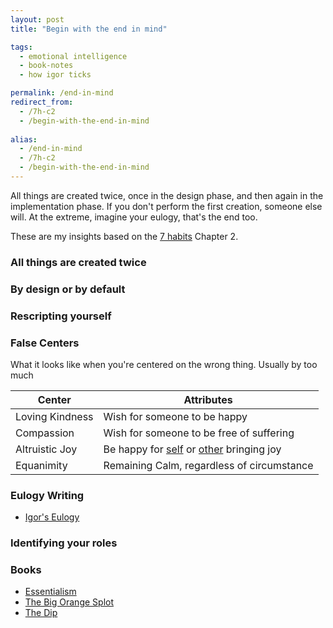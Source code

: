```yaml
---
layout: post
title: "Begin with the end in mind"

tags:
  - emotional intelligence
  - book-notes
  - how igor ticks

permalink: /end-in-mind
redirect_from:
  - /7h-c2
  - /begin-with-the-end-in-mind
  
alias: 
  - /end-in-mind
  - /7h-c2
  - /begin-with-the-end-in-mind
---
```


All things are created twice, once in the design phase, and then again in the implementation phase. If you don't perform the first creation, someone else will. At the extreme, imagine your eulogy, that's the end too.

These are my insights based on the [7 habits](/7h) Chapter 2.

### All things are created twice

### By design or by default

### Rescripting yourself

### False Centers

What it looks like when you're centered on the wrong thing. Usually by too much

| Center          | Attributes                                                   |
| --------------- | ------------------------------------------------------------ |
| Loving Kindness | Wish for someone to be happy                                 |
| Compassion      | Wish for someone to be free of suffering                     |
| Altruistic Joy  | Be happy for [self](/joy) or [other](/touching) bringing joy |
| Equanimity      | Remaining Calm, regardless of circumstance                   |

### Eulogy Writing

- [Igor's Eulogy](/eulogy)

### Identifying your roles

### Books

- [Essentialism](/essentialism)
- [The Big Orange Splot](https://www.amazon.com/Big-Orange-Splot-Manus-Pinkwater/dp/0590445103)
- [The Dip](/dip)
